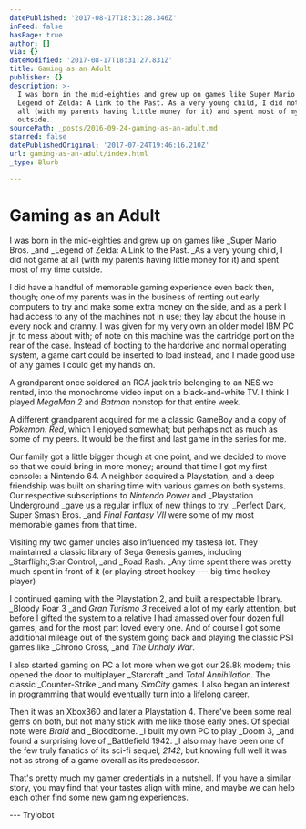 ```yaml
---
datePublished: '2017-08-17T18:31:28.346Z'
inFeed: false
hasPage: true
author: []
via: {}
dateModified: '2017-08-17T18:31:27.831Z'
title: Gaming as an Adult
publisher: {}
description: >-
  I was born in the mid-eighties and grew up on games like Super Mario Bros. and
  Legend of Zelda: A Link to the Past. As a very young child, I did not game at
  all (with my parents having little money for it) and spent most of my time
  outside.
sourcePath: _posts/2016-09-24-gaming-as-an-adult.md
starred: false
datePublishedOriginal: '2017-07-24T19:46:16.210Z'
url: gaming-as-an-adult/index.html
_type: Blurb

---
```

# **Gaming as an Adult**

I was born in the mid-eighties and grew up on games like _Super Mario Bros. _and _Legend of Zelda: A Link to the Past. _As a very young child, I did not game at all (with my parents having little money for it) and spent most of my time outside.

I did have a handful of memorable gaming experience even back then, though; one of my parents was in the business of renting out early computers to try and make some extra money on the side, and as a perk I had access to any of the machines not in use; they lay about the house in every nook and cranny. I was given for my very own an older model IBM PC jr. to mess about with; of note on this machine was the cartridge port on the rear of the case. Instead of booting to the harddrive and normal operating system, a game cart could be inserted to load instead, and I made good use of any games I could get my hands on.

A grandparent once soldered an RCA jack trio belonging to an NES we rented, into the monochrome video input on a black-and-white TV. I think I played _MegaMan 2_ and _Batman_ nonstop for that entire week.

A different grandparent acquired for me a classic GameBoy and a copy of _Pokemon: Red_, which I enjoyed somewhat; but perhaps not as much as some of my peers. It would be the first and last game in the series for me.

Our family got a little bigger though at one point, and we decided to move so that we could bring in more money; around that time I got my first console: a Nintendo 64\. A neighbor acquired a Playstation, and a deep friendship was built on sharing time with various games on both systems. Our respective subscriptions to _Nintendo Power_ and _Playstation Underground _gave us a regular influx of new things to try. _Perfect Dark, Super Smash Bros. _and _Final Fantasy VII_ were some of my most memorable games from that time.

Visiting my two gamer uncles also influenced my tastesa lot. They maintained a classic library of Sega Genesis games, including _Starflight,Star Control, _and _Road Rash. _Any time spent there was pretty much spent in front of it (or playing street hockey --- big time hockey player)

I continued gaming with the Playstation 2, and built a respectable library. _Bloody Roar 3 _and _Gran Turismo 3_ received a lot of my early attention, but before I gifted the system to a relative I had amassed over four dozen full games, and for the most part loved every one. And of course I got some additional mileage out of the system going back and playing the classic PS1 games like _Chrono Cross, _and _The Unholy War_.

I also started gaming on PC a lot more when we got our 28.8k modem; this opened the door to multiplayer _Starcraft _and _Total Annihilation_. The classic _Counter-Strike _and many _SimCity_ games. I also began an interest in programming that would eventually turn into a lifelong career.

Then it was an Xbox360 and later a Playstation 4\. There've been some real gems on both, but not many stick with me like those early ones. Of special note were _Braid_ and _Bloodborne. _I built my own PC to play _Doom 3, _and found a surprising love of _Battlefield 1942\. _I also may have been one of the few truly fanatics of its sci-fi sequel, _2142_, but knowing full well it was not as strong of a game overall as its predecessor.

That's pretty much my gamer credentials in a nutshell. If you have a similar story, you may find that your tastes align with mine, and maybe we can help each other find some new gaming experiences.

--- Trylobot
